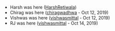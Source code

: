 - Harsh was here ([HarshRetiwala](https://github.com/harsh1454/))
- Chirag was here ([chiragwadhwa](https://github.com/chirag-w/) - Oct 12, 2019)
- Vishwas was here ([vishwasmittal](https://github.com/vishwasmittal/) - Oct 12, 2019)
- RJ was here ([vishwasmittal](https://github.com/rjcapuno/) - Oct 14, 2019)
